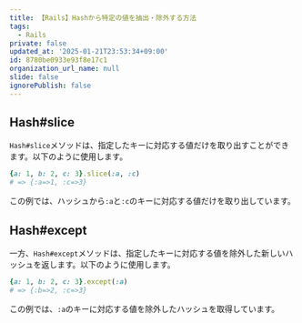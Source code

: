 ```yaml
---
title: 【Rails】Hashから特定の値を抽出・除外する方法
tags:
  - Rails
private: false
updated_at: '2025-01-21T23:53:34+09:00'
id: 8780be0933e93f8e17c1
organization_url_name: null
slide: false
ignorePublish: false
---
```

## Hash#slice

`Hash#slice`メソッドは、指定したキーに対応する値だけを取り出すことができます。以下のように使用します。

```ruby
{a: 1, b: 2, c: 3}.slice(:a, :c)
# => {:a=>1, :c=>3}
```

この例では、ハッシュから`:a`と`:c`のキーに対応する値だけを取り出しています。

##  Hash#except

一方、`Hash#except`メソッドは、指定したキーに対応する値を除外した新しいハッシュを返します。以下のように使用します。

```ruby
{a: 1, b: 2, c: 3}.except(:a)
# => {:b=>2, :c=>3}
```

この例では、`:a`のキーに対応する値を除外したハッシュを取得しています。
